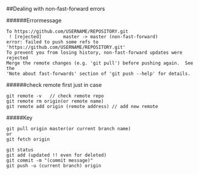##Dealing with non-fast-forward errors

######Errormessage

````git
To https://github.com/USERNAME/REPOSITORY.git
 ! [rejected]        master -> master (non-fast-forward)
error: failed to push some refs to 'https://github.com/USERNAME/REPOSITORY.git'
To prevent you from losing history, non-fast-forward updates were rejected
Merge the remote changes (e.g. 'git pull') before pushing again.  See the
'Note about fast-forwards' section of 'git push --help' for details.
````

######check remote first just in case
````git
git remote -v   // check remote repo  
git remote rm origin(or remote name) 
git remote add origin (remote address) // add new remote
`````

#####Key
````git
git pull origin master(or current branch name)
or 
git fetch origin

git status
git add (updated !! even for deleted)
git commit -m "(commit message)"
git push -u (current branch) origin

````
